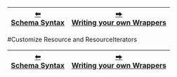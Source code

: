 | [⬅ </br> Schema Syntax](schema_syntax.md) | [⮕ </br>Writing your own Wrappers](wrappers.md) |
|----------|----------|
#Customize Resource and ResourceIterators



| [⬅ </br> Schema Syntax](schema_syntax.md) | [⮕ </br>Writing your own Wrappers](wrappers.md) |
|----------|----------|
